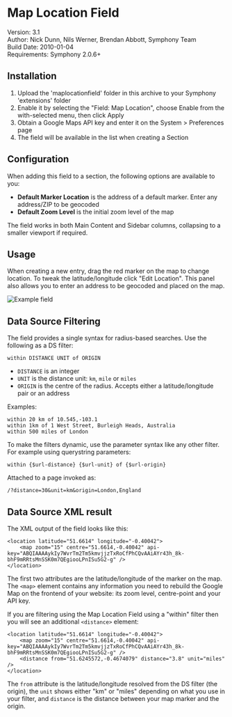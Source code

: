 # Map Location Field
 
Version: 3.1  
Author: Nick Dunn, Nils Werner, Brendan Abbott, Symphony Team  
Build Date: 2010-01-04  
Requirements: Symphony 2.0.6+

## Installation
 
1. Upload the 'maplocationfield' folder in this archive to your Symphony 'extensions' folder
2. Enable it by selecting the "Field: Map Location", choose Enable from the with-selected menu, then click Apply
3. Obtain a Google Maps API key and enter it on the System > Preferences page
4. The field will be available in the list when creating a Section


## Configuration

When adding this field to a section, the following options are available to you:

* **Default Marker Location** is the address of a default marker. Enter any address/ZIP to be geocoded
* **Default Zoom Level** is the initial zoom level of the map

The field works in both Main Content and Sidebar columns, collapsing to a smaller viewport if required.

## Usage

When creating a new entry, drag the red marker on the map to change location. To tweak the latitude/longitude click "Edit Location". This panel also allows you to enter an address to be geocoded and placed on the map.

![Example field](http://nick-dunn.co.uk/assets/files/symphony-maplocationfield.png)

## Data Source Filtering

The field provides a single syntax for radius-based searches. Use the following as a DS filter:

	within DISTANCE UNIT of ORIGIN

* `DISTANCE` is an integer
* `UNIT` is the distance unit: `km`, `mile` or `miles`
* `ORIGIN` is the centre of the radius. Accepts either a latitude/longitude pair or an address

Examples:

	within 20 km of 10.545,-103.1
	within 1km of 1 West Street, Burleigh Heads, Australia
	within 500 miles of London

To make the filters dynamic, use the parameter syntax like any other filter. For example using querystring parameters:

	within {$url-distance} {$url-unit} of {$url-origin}

Attached to a page invoked as:

	/?distance=30&unit=km&origin=London,England

## Data Source XML result
The XML output of the field looks like this:

	<location latitude="51.6614" longitude="-0.40042">
		<map zoom="15" centre="51.6614,-0.40042" api-key="ABQIAAAAykIy7WvrTm2Tm5kmvjjzTxRoCfPhCQvAAiAYr43h_8k-bhF9mRRtsMnSSK0m7QEgiooLPnISu5G2-g" />
	</location>

The first two attributes are the latitude/longitude of the marker on the map. The `<map>` element contains any information you need to rebuild the Google Map on the frontend of your website: its zoom level, centre-point and your API key.

If you are filtering using the Map Location Field using a "within" filter then you will see an additional `<distance>` element:
	
	<location latitude="51.6614" longitude="-0.40042">
		<map zoom="15" centre="51.6614,-0.40042" api-key="ABQIAAAAykIy7WvrTm2Tm5kmvjjzTxRoCfPhCQvAAiAYr43h_8k-bhF9mRRtsMnSSK0m7QEgiooLPnISu5G2-g" />
		<distance from="51.6245572,-0.4674079" distance="3.8" unit="miles" />
	</location>

The `from` attribute is the latitude/longitude resolved from the DS filter (the origin), the `unit` shows either "km" or "miles" depending on what you use in your filter, and `distance` is the distance between your map marker and the origin.